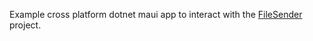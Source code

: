 Example cross platform dotnet maui app to interact with the [FileSender](https://github.com/filesender/filesender) project.
